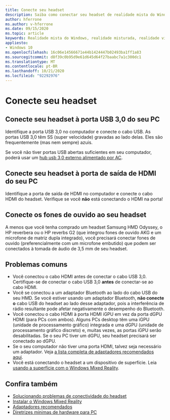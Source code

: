```yaml
---
title: Conecte seu headset
description: Saiba como conectar seu headset de realidade mista do Windows ao USB 3,0 e HDMI e como conectar seus fones de ouvido ao headset.
author: hferrone
ms.author: v-hferrone
ms.date: 09/15/2020
ms.topic: article
keywords: Realidade mista do Windows, realidade misturada, realidade virtual, VR, Sr, headset, instalação, introdução
appliesto:
- Windows 10
ms.openlocfilehash: 16c06e14566671e44b1424447b02493ba1ff1a83
ms.sourcegitcommit: d8f39c0b95d9e61d645d64f27baabc7a1c300dc1
ms.translationtype: MT
ms.contentlocale: pt-BR
ms.lasthandoff: 10/21/2020
ms.locfileid: "92292976"
---
```

# <a name="plug-in-your-headset"></a>Conecte seu headset

## <a name="connect-your-headset-to-your-pcs-usb-30-port"></a>Conecte seu headset à porta USB 3,0 do seu PC

Identifique a porta USB 3,0 no computador e conecte o cabo USB. As portas USB 3,0 têm SS (super velocidade) gravadas ao lado delas. Eles são frequentemente (mas nem sempre) azuis.

Se você não tiver portas USB abertas suficientes em seu computador, poderá usar um [hub usb 3,0 externo alimentado por AC](recommended-adapters-for-windows-mixed-reality-capable-pcs.md#using-external-usb-30-hubs-with-windows-mixed-reality-headsets).

## <a name="connect-your-headset-to-your-pcs-hdmi-out-port"></a>Conecte seu headset à porta de saída de HDMI do seu PC

Identifique a porta de saída de HDMI no computador e conecte o cabo HDMI do headset. Verifique se você **não** está conectando o HDMI na porta!

## <a name="connect-headphones-to-your-headset"></a>Conecte os fones de ouvido ao seu headset

A menos que você tenha comprado um headset Samsung HMD Odyssey, o HP reverbera ou o HP reverbs G2 (que integrou fones de ouvido AKG e um microfone de matriz dupla integrado), você precisará conectar fones de ouvido (preferencialmente com um microfone embutido) que podem ser conectados à tomada de áudio de 3,5 mm de seu headset.

## <a name="common-issues"></a>Problemas comuns

* Você conectou o cabo HDMI antes de conectar o cabo USB 3,0.  Certifique-se de conectar o cabo USB 3,0 **antes** de conectar-se ao cabo HDMI.
* Você se conectou a um adaptador Bluetooth ao lado do cabo USB do seu HMD.  Se você estiver usando um adaptador Bluetooth, **não conecte o** cabo USB do headset ao lado desse adaptador, pois a interferência de rádio resultante pode afetar negativamente o desempenho do Bluetooth.
* Você conectou o cabo HDMI à porta HDMI iGPU em vez da porta dGPU HDMI (para PCs com ambos). Alguns PCs desktop têm uma iGPU (unidade de processamento gráfico) integrada e uma dGPU (unidade de processamento gráfico discreto) e, muitas vezes, as portas iGPU serão desabilitadas. Se o seu PC tiver um dGPU, seu headset precisará ser conectado ao dGPU.  
* Se o seu computador não tiver uma porta HDMI, talvez seja necessário um adaptador. Veja [a lista completa de adaptadores recomendados aqui](recommended-adapters-for-windows-mixed-reality-capable-pcs.md).
* Você está conectando o headset a um dispositivo de superfície. Leia [usando a superfície com o Windows Mixed Reality](windows-mixed-reality-minimum-pc-hardware-compatibility-guidelines.md#windows-mixed-reality-and-surface).

## <a name="see-also"></a>Confira também

* [Solucionando problemas de conectividade do headset](headset-connectivity.md)
* [Instalar o Windows Mixed Reality](install-windows-mixed-reality.md)
* [Adaptadores recomendados](recommended-adapters-for-windows-mixed-reality-capable-pcs.md)
* [Diretrizes mínimas de hardware para PC](windows-mixed-reality-minimum-pc-hardware-compatibility-guidelines.md)
